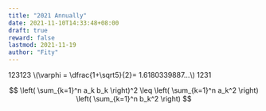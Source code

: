 ```yaml
---
title: "2021 Annually"
date: 2021-11-10T14:33:48+08:00
draft: true
reward: false
lastmod: 2021-11-19
author: "Fity"
---
```


123123 \\(\varphi = \dfrac{1+\sqrt5}{2}= 1.6180339887…\\) 1231

$$
\left( \sum_{k=1}^n a_k b_k \right)^2 \leq \left( \sum_{k=1}^n a_k^2 \right) \left( \sum_{k=1}^n b_k^2 \right)
$$
